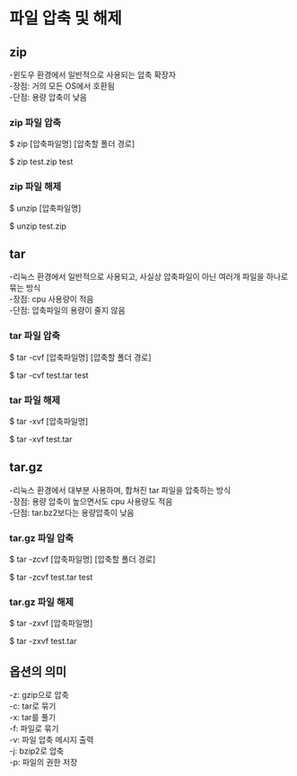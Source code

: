 # 파일 압축 및 해제
## zip
-윈도우 환경에서 일반적으로 사용되는 압축 확장자  
-장점: 거의 모든 OS에서 호환됨  
-단점: 용량 압축이 낮음  

### zip 파일 압축
$ zip [압축파일명] [압축할 폴더 경로]  

$ zip test.zip test  

### zip 파일 해제
$ unzip [압축파일명]  

$ unzip test.zip

## tar
-리눅스 환경에서 일반적으로 사용되고, 사실상 압축파일이 아닌 여러개 파일을 하나로 묶는 방식  
-장점: cpu 사용량이 적음  
-단점: 압축파일의 용량이 줄지 않음  

### tar 파일 압축
$ tar -cvf [압축파일명] [압축할 폴더 경로]  

$ tar -cvf test.tar test  

### tar 파일 해제
$ tar -xvf [압축파일명]   

$ tar -xvf test.tar  

## tar.gz
-리눅스 환경에서 대부분 사용하며, 합쳐진 tar 파일을 압축하는 방식  
-장점: 용량 압축이 높으면서도 cpu 사용량도 적음  
-단점: tar.bz2보다는 용량압축이 낮음  

### tar.gz 파일 압축
$ tar -zcvf [압축파일명] [압축할 폴더 경로]  

$ tar -zcvf test.tar test  

### tar.gz 파일 해제
$ tar -zxvf [압축파일명]   

$ tar -zxvf test.tar  

## 옵션의 의미
-z: gzip으로 압축  
-c: tar로 묶기  
-x: tar를 풀기  
-f: 파일로 묶기  
-v: 파일 압축 메시지 출력  
-j: bzip2로 압축  
-p: 파일의 권한 저장